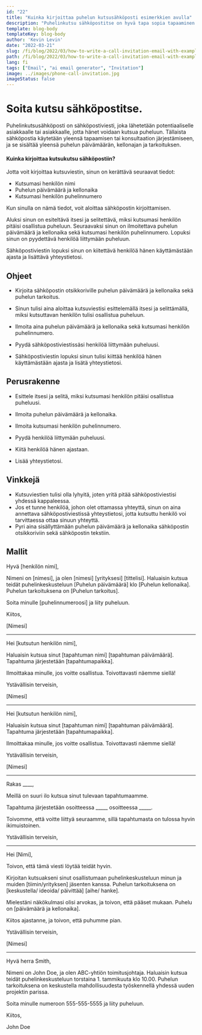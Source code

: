 ```yaml
---
id: "22"
title: "Kuinka kirjoittaa puhelun kutsusähköposti esimerkkien avulla"
description: "Puhelinkutsu sähköpostitse on hyvä tapa sopia tapaaminen tai konsultointi potentiaalisen asiakkaan tai asiakkaan kanssa."
template: blog-body
templateKey: blog-body
author: 'Kevin Levin'
date: "2022-03-21"
slug: /fi/blog/2022/03/how-to-write-a-call-invitation-email-with-examples
path: /fi/blog/2022/03/how-to-write-a-call-invitation-email-with-examples
lang: fi
tags: ["Email", "ai email generator", "Invitation"]
image: ../images/phone-call-invitation.jpg
imageStatus: false
---
```

# Soita kutsu sähköpostitse.


Puhelinkutsusähköposti on sähköpostiviesti, joka lähetetään potentiaaliselle asiakkaalle tai asiakkaalle, jotta hänet voidaan kutsua puheluun. Tällaista sähköpostia käytetään yleensä tapaamisen tai konsultaation järjestämiseen, ja se sisältää yleensä puhelun päivämäärän, kellonajan ja tarkoituksen.

#### Kuinka kirjoittaa kutsukutsu sähköpostiin?

Jotta voit kirjoittaa kutsuviestin, sinun on kerättävä seuraavat tiedot:

- Kutsumasi henkilön nimi
- Puhelun päivämäärä ja kellonaika
- Kutsumasi henkilön puhelinnumero

Kun sinulla on nämä tiedot, voit aloittaa sähköpostin kirjoittamisen.

Aluksi sinun on esiteltävä itsesi ja selitettävä, miksi kutsumasi henkilön pitäisi osallistua puheluun. Seuraavaksi sinun on ilmoitettava puhelun päivämäärä ja kellonaika sekä kutsumasi henkilön puhelinnumero. Lopuksi sinun on pyydettävä henkilöä liittymään puheluun.

Sähköpostiviestin lopuksi sinun on kiitettävä henkilöä hänen käyttämästään ajasta ja lisättävä yhteystietosi.

## Ohjeet

- Kirjoita sähköpostin otsikkoriville puhelun päivämäärä ja kellonaika sekä puhelun tarkoitus.

- Sinun tulisi aina aloittaa kutsuviestisi esittelemällä itsesi ja selittämällä, miksi kutsuttavan henkilön tulisi osallistua puheluun.

- Ilmoita aina puhelun päivämäärä ja kellonaika sekä kutsumasi henkilön puhelinnumero.

- Pyydä sähköpostiviestissäsi henkilöä liittymään puheluusi.

- Sähköpostiviestin lopuksi sinun tulisi kiittää henkilöä hänen käyttämästään ajasta ja lisätä yhteystietosi.


## Perusrakenne

- Esittele itsesi ja selitä, miksi kutsumasi henkilön pitäisi osallistua puheluusi.

- Ilmoita puhelun päivämäärä ja kellonaika.

- Ilmoita kutsumasi henkilön puhelinnumero.

- Pyydä henkilöä liittymään puheluusi.

- Kiitä henkilöä hänen ajastaan.

- Lisää yhteystietosi.


## Vinkkejä

- Kutsuviestien tulisi olla lyhyitä, joten yritä pitää sähköpostiviestisi yhdessä kappaleessa.
- Jos et tunne henkilöä, johon olet ottamassa yhteyttä, sinun on aina annettava sähköpostiviestissä yhteystietosi, jotta kutsuttu henkilö voi tarvittaessa ottaa sinuun yhteyttä.
- Pyri aina sisällyttämään puhelun päivämäärä ja kellonaika sähköpostin otsikkoriviin sekä sähköpostin tekstiin.

## Mallit

Hyvä [henkilön nimi],

Nimeni on [nimesi], ja olen [nimesi] [yrityksesi] [tittelisi]. Haluaisin kutsua teidät puhelinkeskusteluun [Puhelun päivämäärä] klo [Puhelun kellonaika]. Puhelun tarkoituksena on [Puhelun tarkoitus].

Soita minulle [puhelinnumeroosi] ja liity puheluun.

Kiitos,

[Nimesi]

---

Hei [kutsutun henkilön nimi],

Haluaisin kutsua sinut [tapahtuman nimi] [tapahtuman päivämäärä]. Tapahtuma järjestetään [tapahtumapaikka].

Ilmoittakaa minulle, jos voitte osallistua. Toivottavasti näemme siellä!

Ystävällisin terveisin,

[Nimesi]

---

Hei [kutsutun henkilön nimi],

Haluaisin kutsua sinut [tapahtuman nimi] [tapahtuman päivämäärä]. Tapahtuma järjestetään [tapahtumapaikka].

Ilmoittakaa minulle, jos voitte osallistua. Toivottavasti näemme siellä!

Ystävällisin terveisin,

[Nimesi]

---

Rakas ____,

Meillä on suuri ilo kutsua sinut tulevaan tapahtumaamme.

Tapahtuma järjestetään osoitteessa _____ osoitteessa _____.

Toivomme, että voitte liittyä seuraamme, sillä tapahtumasta on tulossa hyvin ikimuistoinen.

Ystävällisin terveisin,

---

Hei [Nimi],

Toivon, että tämä viesti löytää teidät hyvin.

Kirjoitan kutsuakseni sinut osallistumaan puhelinkeskusteluun minun ja muiden [tiimin/yrityksen] jäsenten kanssa. Puhelun tarkoituksena on [keskustella/ ideoida/ päivittää] [aihe/ hanke].

Mielestäni näkökulmasi olisi arvokas, ja toivon, että pääset mukaan. Puhelu on [päivämäärä ja kellonaika].

Kiitos ajastanne, ja toivon, että puhumme pian.

Ystävällisin terveisin,

[Nimesi]

---

Hyvä herra Smith,

Nimeni on John Doe, ja olen ABC-yhtiön toimitusjohtaja. Haluaisin kutsua teidät puhelinkeskusteluun torstaina 1. tammikuuta klo 10.00. Puhelun tarkoituksena on keskustella mahdollisuudesta työskennellä yhdessä uuden projektin parissa.

Soita minulle numeroon 555-555-5555 ja liity puheluun.

Kiitos,

John Doe
